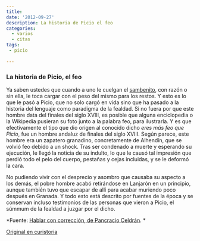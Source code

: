 ```yaml
---
title: 
date: '2012-09-27'
description: La historia de Picio el feo
categories: 
  - varios
  - citas
tags: 
 - picio
  
---
```


### La historia de Picio, el feo

Ya saben ustedes que cuando a uno le cuelgan el [sambenito][1], con razón o sin ella, le toca cargar con el peso del mismo para los restos. Y esto es lo que le pasó a Picio, que no solo cargó en vida sino que ha pasado a la historia del lenguaje como paradigma de la fealdad. Si no fuera por que este hombre data del finales del siglo XVIII, es posible que alguna enciclopedia o la Wikipedia pusieran su foto junto a la palabra feo, para ilustrarla.
Y es que efectivamente el tipo que dio origen al conocido dicho *eres más feo que Picio*, fue un hombre andaluz de finales del siglo XVIII. Según parece, este hombre era un zapatero granadino, concretamente de Alhendín, que se volvió feo debido a un shock. Tras ser condenado a muerte y esperando su ejecución, le llegó la noticia de su indulto, lo que le causó tal impresión que perdió todo el pelo del cuerpo, pestañas y cejas incluidas, y se le deformó la cara.

No pudiendo vivir con el desprecio y asombro que causaba su aspecto a los demás, el pobre hombre acabó retirándose en Lanjarón en un principio, aunque también tuvo que escapar de allí para acabar muriendo poco después en Granada. Y todo esto está descrito por fuentes de la época y se conservan incluso testimonios de las personas que vieron a Picio, el súmmum de la fealdad a juzgar por el dicho.

*Fuente: [Hablar con corrección, de Pancracio Celdrán][2]. *


[Original en curistoria](http://curistoria.blogspot.com.es/2012/09/la-historia-de-picio-el-feo.html "Permalink to Curiosidades y anécdotas históricas: La historia de Picio, el feo")


 [1]: http://curistoria.blogspot.com.es/2008/09/qu-es-un-sambenito.html
 [2]: http://www.amazon.es/gp/product/8484608522/ref=as_li_ss_tl?ie=UTF8&amp;tag=curistoria-21&amp;linkCode=as2&amp;camp=3626&amp;creative=24822&amp;creativeASIN=8484608522  